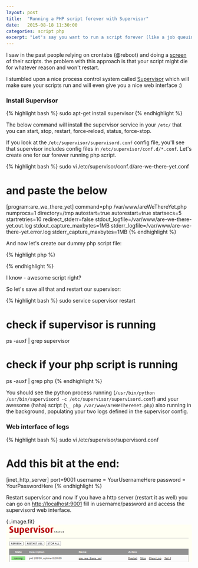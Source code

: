 ```yaml
---
layout: post
title:  "Running a PHP script forever with Supervisor"
date:   2015-08-18 11:30:00
categories: script php
excerpt: "Let's say you want to run a script forever (like a job queuing system that needs to constantly listen to incoming jobs) you could just start the process with a `php my-script.php` and be done with it (HAHA jk) but then how do you make sure it always run? And what if you want to monitor it?"
---
```


I saw in the past people relying on crontabs (@reboot) and doing a [screen] of their scripts. the problem with this approach is that your script might die for whatever reason and won't restart.

I stumbled upon a nice process control system called [Supervisor] which will make sure your scripts run and will even give you a nice web interface :)

### Install Supervisor

{% highlight bash %}
sudo apt-get install supervisor
{% endhighlight %}

The below command will install the supervisor service in your `/etc/` that you can start, stop, restart, force-reload, status, force-stop.

If you look at the `/etc/supervisor/supervisord.conf` config file, you'll see that supervisor includes config files in `/etc/supervisor/conf.d/*.conf`. Let's create one for our forever running php script.

{% highlight bash %}
sudo vi /etc/supervisor/conf.d/are-we-there-yet.conf

# and paste the below
[program:are_we_there_yet]
command=php /var/www/areWeThereYet.php
numprocs=1
directory=/tmp
autostart=true
autorestart=true
startsecs=5
startretries=10
redirect_stderr=false
stdout_logfile=/var/www/are-we-there-yet.out.log
stdout_capture_maxbytes=1MB
stderr_logfile=/var/www/are-we-there-yet.error.log
stderr_capture_maxbytes=1MB
{% endhighlight %}

And now let's create our dummy php script file:

{% highlight php %}
<?php

while (true) {
    echo 'Are we there yet??'.PHP_EOL;
    sleep(5);
}
?>
{% endhighlight %}

I know - awesome script right?

So let's save all that and restart our supervisor:

{% highlight bash %}
sudo service supervisor restart

# check if supervisor is running
ps -auxf | grep supervisor

# check if your php script is running
ps -auxf | grep php
{% endhighlight %}

You should see the python process running (`/usr/bin/python /usr/bin/supervisord -c /etc/supervisor/supervisord.conf`) and your awesome (haha) script (`\_ php /var/www/areWeThereYet.php`) also running in the background, populating your two logs defined in the supervisor config.

### Web interface of logs

{% highlight bash %}
sudo vi /etc/supervisor/supervisord.conf

# Add this bit at the end:
[inet_http_server]
port=9001
username = YourUsernameHere
password = YourPasswordHere
{% endhighlight %}

Restart supervisor and now if you have a http server (restart it as well) you can go on [http://localhost:9001] fill in username/password and access the supervisord web interface.

{:.image.fit}
![Supervisor web interface](/images/posts/supervisor-webinterface.png)

[Supervisor]: http://supervisord.org/
[screen]: http://www.gnu.org/software/screen/manual/screen.html
[http://localhost:9001]: http://localhost:9001
